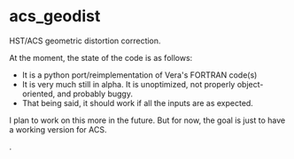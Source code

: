 # acs_geodist

HST/ACS geometric distortion correction.

At the moment, the state of the code is as follows:
- It is a python port/reimplementation of Vera's FORTRAN code(s)
- It is very much still in alpha. It is unoptimized, not properly object-oriented, and probably buggy.
- That being said, it should work if all the inputs are as expected.

I plan to work on this more in the future.
But for now, the goal is just to have a working version for ACS.

.
